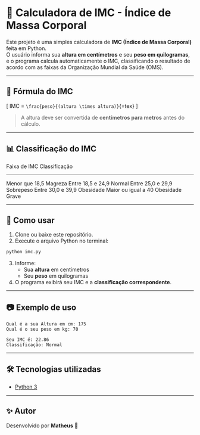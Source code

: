 # 🧮 Calculadora de IMC - Índice de Massa Corporal

Este projeto é uma simples calculadora de **IMC (Índice de Massa
Corporal)** feita em Python.\
O usuário informa sua **altura em centímetros** e seu **peso em
quilogramas**, e o programa calcula automaticamente o IMC, classificando
o resultado de acordo com as faixas da Organização Mundial da Saúde
(OMS).

------------------------------------------------------------------------

## 📌 Fórmula do IMC

\[ IMC = `\frac{peso}{(altura \times altura)}`{=tex} \]

> A altura deve ser convertida de **centímetros para metros** antes do
> cálculo.

------------------------------------------------------------------------

## 📊 Classificação do IMC

  Faixa de IMC          Classificação
  --------------------- -----------------
  Menor que 18,5        Magreza
  Entre 18,5 e 24,9     Normal
  Entre 25,0 e 29,9     Sobrepeso
  Entre 30,0 e 39,9     Obesidade
  Maior ou igual a 40   Obesidade Grave

------------------------------------------------------------------------

## 🚀 Como usar

1.  Clone ou baixe este repositório.
2.  Execute o arquivo Python no terminal:

``` bash
python imc.py
```

3.  Informe:
    -   Sua **altura** em centímetros
    -   Seu **peso** em quilogramas
4.  O programa exibirá seu IMC e a **classificação correspondente**.

------------------------------------------------------------------------

## 📷 Exemplo de uso

``` text
Qual é a sua Altura em cm: 175
Qual é o seu peso em kg: 70

Seu IMC é: 22.86
Classificação: Normal
```

------------------------------------------------------------------------

## 🛠️ Tecnologias utilizadas

-   [Python 3](https://www.python.org/)

------------------------------------------------------------------------

## ✨ Autor

Desenvolvido por **Matheus** 🚀
